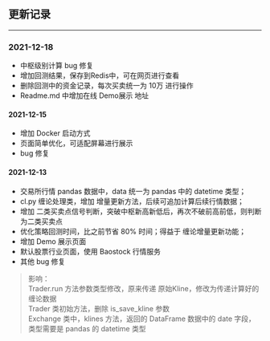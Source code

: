 ## 更新记录

---

### 2021-12-18

* 中枢级别计算 bug 修复
* 增加回测结果，保存到Redis中，可在网页进行查看
* 删除回测中的资金记录，每次买卖统一为 10万 进行操作
* Readme.md 中增加在线 Demo展示 地址

#### 2021-12-15

* 增加 Docker 启动方式
* 页面简单优化，可适配屏幕进行展示
* bug 修复


#### 2021-12-13

* 交易所行情 pandas 数据中，data 统一为 pandas 中的 datetime 类型；
* cl.py 缠论处理类，增加 增量更新方法，后续可追加计算后续行情数据；
* 增加 二类买卖点信号判断，突破中枢新高新低后，再次不破前高前低，则判断为二类买卖点
* 优化策略回测时间，比之前节省 80% 时间；得益于 缠论增量更新功能；
* 增加 Demo 展示页面
* 默认股票行业页面，使用 Baostock 行情服务
* 其他 bug 修复

> 影响：  
> Trader.run 方法参数类型修改，原来传递 原始Kline，修改为传递计算好的 缠论数据  
> Trader 类初始方法，删除 is_save_kline 参数  
> Exchange 类中，klines 方法，返回的 DataFrame 数据中的 date 字段，类型需要是 pandas 的 datetime 类型 
